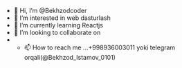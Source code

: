 - 👋 Hi, I’m @Bekhzodcoder
- 👀 I’m interested in web dasturlash
- 🌱 I’m currently learning Reactjs
- 💞️ I’m looking to collaborate on  
- - 📫 How to reach me ...+998936003011 yoki telegram orqali(@Bekhzod_Istamov_0101)
